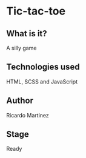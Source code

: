 # Tic-tac-toe

## What is it?
A silly game

## Technologies used
HTML, SCSS and JavaScript

## Author
Ricardo Martinez

## Stage
Ready
